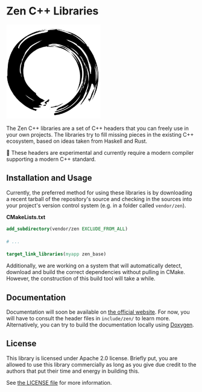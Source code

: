 Zen C++ Libraries
=================

<img src="https://raw.githubusercontent.com/ZenCPP/Zen/master/zen-logo.png" height="250" />

The Zen C++ libraries are a set of C++ headers that you can freely use in your
own projects. The libraries try to fill missing pieces in the existing C++
ecosystem, based on ideas taken from Haskell and Rust.

🧪 These headers are experimental and currently require a modern compiler
supporting a modern C++ standard.

## Installation and Usage 

Currently, the preferred method for using these libraries is by downloading a
recent tarball of the repository's source and checking in the sources into your
project's version control system (e.g. in a folder called `vendor/zen`).

**CMakeLists.txt**
```cmake
add_subdirectory(vendor/zen EXCLUDE_FROM_ALL)

# ...

target_link_libraries(myapp zen_base)
```

Additionally, we are working on a system that will automatically detect,
download and build the correct dependencies without pulling in CMake. However, 
the construction of this build tool will take a while.

## Documentation

Documentation will soon be available on [the official website][1]. For now, you
will have to consult the header files in `include/zen/` to learn more.
Alternatively, you can try to build the documentation locally using [Doxygen][2].

## License

This library is licensed under Apache 2.0 license. Briefly put, you are allowed
to use this library commercially as long as you give due credit to the authors
that put their time and energy in building this.

See [the LICENSE file][3] for more information.

[1]: https://zencpp.github.io/
[2]: http://www.doxygen.nl/
[3]: https://github.com/ZenCPP/Zen/blob/master/LICENSE


